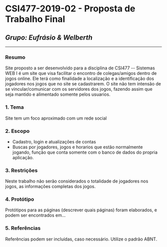 # **CSI477-2019-02 - Proposta de Trabalho Final**
## *Grupo: Eufrásio & Welberth*

--------------

<!-- Descrever um resumo sobre o trabalho. -->

### Resumo
  Site proposto a ser desenvolvido para a disciplina de CSI477 -- Sistemas WEB I é um site que visa facilitar o encontro de colegas/amigos dentro de jogos online. Ele terá como finalidade a localização e a identificação dos jogadores nos jogos que no site se cadastrarem. O site não tem intensão de se vincular/comunicar com os servidores dos jogos, fazendo assim que seja mantido e alimentado somente pelos usuarios.

<!-- Apresentar o tema. -->
### 1. Tema
Site tem um foco aproximado com um rede social

<!-- Descrever e limitar o escopo da aplicação. -->
### 2. Escopo
- Cadastro, login e atualizações de contas
- Buscas por jogadores, jogos e horarios que estão normalmente jogando, função que conta somente com o banco de dados do propria aplicação.

<!-- Apresentar restrições de funcionalidades e de escopo. -->
### 3. Restrições

  Neste trabalho não serão considerados o totalidade de jogadores nos jogos, as informações completas dos jogos.

<!-- Construir alguns protótipos para a aplicação, disponibilizá-los no Github e descrever o que foi considerado. //-->
### 4. Protótipo

  Protótipos para as páginas (descrever quais páginas) foram elaborados, e podem ser encontrados em...

### 5. Referências

  Referências podem ser incluídas, caso necessário. Utilize o padrão ABNT.
